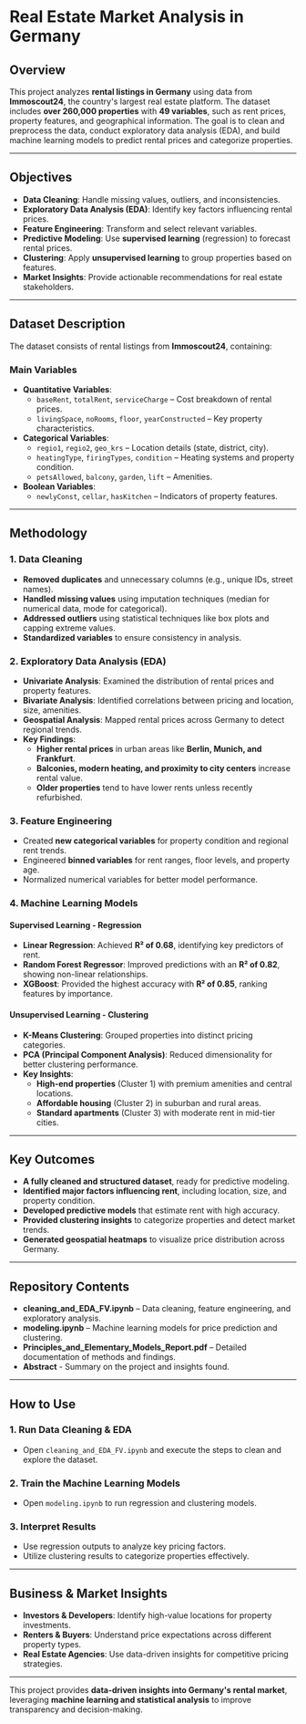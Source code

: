 # Real Estate Market Analysis in Germany

## Overview
This project analyzes **rental listings in Germany** using data from **Immoscout24**, the country's largest real estate platform. The dataset includes **over 260,000 properties** with **49 variables**, such as rent prices, property features, and geographical information. The goal is to clean and preprocess the data, conduct exploratory data analysis (EDA), and build machine learning models to predict rental prices and categorize properties.

---

## Objectives
- **Data Cleaning**: Handle missing values, outliers, and inconsistencies.
- **Exploratory Data Analysis (EDA)**: Identify key factors influencing rental prices.
- **Feature Engineering**: Transform and select relevant variables.
- **Predictive Modeling**: Use **supervised learning** (regression) to forecast rental prices.
- **Clustering**: Apply **unsupervised learning** to group properties based on features.
- **Market Insights**: Provide actionable recommendations for real estate stakeholders.

---

## Dataset Description
The dataset consists of rental listings from **Immoscout24**, containing:

### **Main Variables**
- **Quantitative Variables**:
  - `baseRent`, `totalRent`, `serviceCharge` – Cost breakdown of rental prices.
  - `livingSpace`, `noRooms`, `floor`, `yearConstructed` – Key property characteristics.
- **Categorical Variables**:
  - `regio1`, `regio2`, `geo_krs` – Location details (state, district, city).
  - `heatingType`, `firingTypes`, `condition` – Heating systems and property condition.
  - `petsAllowed`, `balcony`, `garden`, `lift` – Amenities.
- **Boolean Variables**:
  - `newlyConst`, `cellar`, `hasKitchen` – Indicators of property features.

---

## Methodology
### **1. Data Cleaning**
- **Removed duplicates** and unnecessary columns (e.g., unique IDs, street names).
- **Handled missing values** using imputation techniques (median for numerical data, mode for categorical).
- **Addressed outliers** using statistical techniques like box plots and capping extreme values.
- **Standardized variables** to ensure consistency in analysis.

### **2. Exploratory Data Analysis (EDA)**
- **Univariate Analysis**: Examined the distribution of rental prices and property features.
- **Bivariate Analysis**: Identified correlations between pricing and location, size, amenities.
- **Geospatial Analysis**: Mapped rental prices across Germany to detect regional trends.
- **Key Findings**:
  - **Higher rental prices** in urban areas like **Berlin, Munich, and Frankfurt**.
  - **Balconies, modern heating, and proximity to city centers** increase rental value.
  - **Older properties** tend to have lower rents unless recently refurbished.

### **3. Feature Engineering**
- Created **new categorical variables** for property condition and regional rent trends.
- Engineered **binned variables** for rent ranges, floor levels, and property age.
- Normalized numerical variables for better model performance.

### **4. Machine Learning Models**
#### **Supervised Learning - Regression**
- **Linear Regression**: Achieved **R² of 0.68**, identifying key predictors of rent.
- **Random Forest Regressor**: Improved predictions with an **R² of 0.82**, showing non-linear relationships.
- **XGBoost**: Provided the highest accuracy with **R² of 0.85**, ranking features by importance.

#### **Unsupervised Learning - Clustering**
- **K-Means Clustering**: Grouped properties into distinct pricing categories.
- **PCA (Principal Component Analysis)**: Reduced dimensionality for better clustering performance.
- **Key Insights**:
  - **High-end properties** (Cluster 1) with premium amenities and central locations.
  - **Affordable housing** (Cluster 2) in suburban and rural areas.
  - **Standard apartments** (Cluster 3) with moderate rent in mid-tier cities.

---

## Key Outcomes
- **A fully cleaned and structured dataset**, ready for predictive modeling.
- **Identified major factors influencing rent**, including location, size, and property condition.
- **Developed predictive models** that estimate rent with high accuracy.
- **Provided clustering insights** to categorize properties and detect market trends.
- **Generated geospatial heatmaps** to visualize price distribution across Germany.

---

## Repository Contents
-  **cleaning_and_EDA_FV.ipynb** – Data cleaning, feature engineering, and exploratory analysis.
-  **modeling.ipynb** – Machine learning models for price prediction and clustering.
-  **Principles_and_Elementary_Models_Report.pdf** – Detailed documentation of methods and findings.
-  **Abstract** - Summary on the project and insights found.

---

## How to Use
### **1. Run Data Cleaning & EDA**
- Open `cleaning_and_EDA_FV.ipynb` and execute the steps to clean and explore the dataset.

### **2. Train the Machine Learning Models**
- Open `modeling.ipynb` to run regression and clustering models.

### **3. Interpret Results**
- Use regression outputs to analyze key pricing factors.
- Utilize clustering results to categorize properties effectively.

---

## Business & Market Insights
- **Investors & Developers**: Identify high-value locations for property investments.
- **Renters & Buyers**: Understand price expectations across different property types.
- **Real Estate Agencies**: Use data-driven insights for competitive pricing strategies.

---

This project provides **data-driven insights into Germany's rental market**, leveraging **machine learning and statistical analysis** to improve transparency and decision-making.

